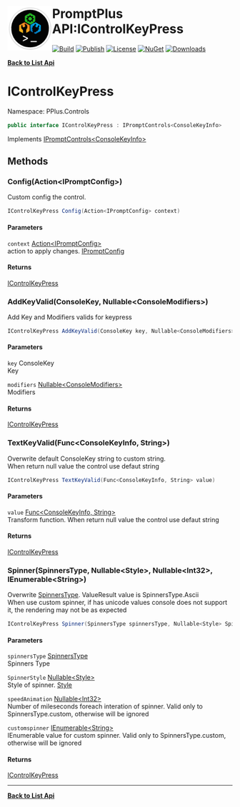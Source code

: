 # <img align="left" width="100" height="100" src="../images/icon.png">PromptPlus API:IControlKeyPress 

[![Build](https://github.com/FRACerqueira/PromptPlus/workflows/Build/badge.svg)](https://github.com/FRACerqueira/PromptPlus/actions/workflows/build.yml)
[![Publish](https://github.com/FRACerqueira/PromptPlus/actions/workflows/publish.yml/badge.svg)](https://github.com/FRACerqueira/PromptPlus/actions/workflows/publish.yml)
[![License](https://img.shields.io/github/license/FRACerqueira/PromptPlus)](https://github.com/FRACerqueira/PromptPlus/blob/master/LICENSE)
[![NuGet](https://img.shields.io/nuget/v/PromptPlus)](https://www.nuget.org/packages/PromptPlus/)
[![Downloads](https://img.shields.io/nuget/dt/PromptPlus)](https://www.nuget.org/packages/PromptPlus/)

[**Back to List Api**](./apis.md)

# IControlKeyPress

Namespace: PPlus.Controls

```csharp
public interface IControlKeyPress : IPromptControls<ConsoleKeyInfo>
```

Implements [IPromptControls&lt;ConsoleKeyInfo&gt;](./pplus.controls.ipromptcontrols-1.md)

## Methods

### **Config(Action&lt;IPromptConfig&gt;)**

Custom config the control.

```csharp
IControlKeyPress Config(Action<IPromptConfig> context)
```

#### Parameters

`context` [Action&lt;IPromptConfig&gt;](https://docs.microsoft.com/en-us/dotnet/api/system.action-1)<br>
action to apply changes. [IPromptConfig](./pplus.controls.ipromptconfig.md)

#### Returns

[IControlKeyPress](./pplus.controls.icontrolkeypress.md)

### **AddKeyValid(ConsoleKey, Nullable&lt;ConsoleModifiers&gt;)**

Add Key and Modifiers valids for keypress

```csharp
IControlKeyPress AddKeyValid(ConsoleKey key, Nullable<ConsoleModifiers> modifiers)
```

#### Parameters

`key` ConsoleKey<br>
Key

`modifiers` [Nullable&lt;ConsoleModifiers&gt;](https://docs.microsoft.com/en-us/dotnet/api/system.nullable-1)<br>
Modifiers

#### Returns

[IControlKeyPress](./pplus.controls.icontrolkeypress.md)

### **TextKeyValid(Func&lt;ConsoleKeyInfo, String&gt;)**

Overwrite default ConsoleKey string to custom string.
 <br>When return null value the control use defaut string

```csharp
IControlKeyPress TextKeyValid(Func<ConsoleKeyInfo, String> value)
```

#### Parameters

`value` [Func&lt;ConsoleKeyInfo, String&gt;](https://docs.microsoft.com/en-us/dotnet/api/system.func-2)<br>
Transform function. When return null value the control use defaut string

#### Returns

[IControlKeyPress](./pplus.controls.icontrolkeypress.md)

### **Spinner(SpinnersType, Nullable&lt;Style&gt;, Nullable&lt;Int32&gt;, IEnumerable&lt;String&gt;)**

Overwrite [SpinnersType](./pplus.controls.spinnerstype.md). ValueResult value is SpinnersType.Ascii
 <br>When use custom spinner, if has unicode values console does not support it, the rendering may not be as expected

```csharp
IControlKeyPress Spinner(SpinnersType spinnersType, Nullable<Style> SpinnerStyle, Nullable<Int32> speedAnimation, IEnumerable<String> customspinner)
```

#### Parameters

`spinnersType` [SpinnersType](./pplus.controls.spinnerstype.md)<br>
Spinners Type

`SpinnerStyle` [Nullable&lt;Style&gt;](https://docs.microsoft.com/en-us/dotnet/api/system.nullable-1)<br>
Style of spinner. [Style](./pplus.style.md)

`speedAnimation` [Nullable&lt;Int32&gt;](https://docs.microsoft.com/en-us/dotnet/api/system.nullable-1)<br>
Number of mileseconds foreach interation of spinner. Valid only to SpinnersType.custom, otherwise will be ignored

`customspinner` [IEnumerable&lt;String&gt;](https://docs.microsoft.com/en-us/dotnet/api/system.collections.generic.ienumerable-1)<br>
IEnumerable value for custom spinner. Valid only to SpinnersType.custom, otherwise will be ignored

#### Returns

[IControlKeyPress](./pplus.controls.icontrolkeypress.md)


- - -
[**Back to List Api**](./apis.md)
